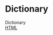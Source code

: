 # Dictionary
Dictionary </br>
  <a href="https://andreyshyshkin.github.io/Dictionary/html/">HTML</a>

